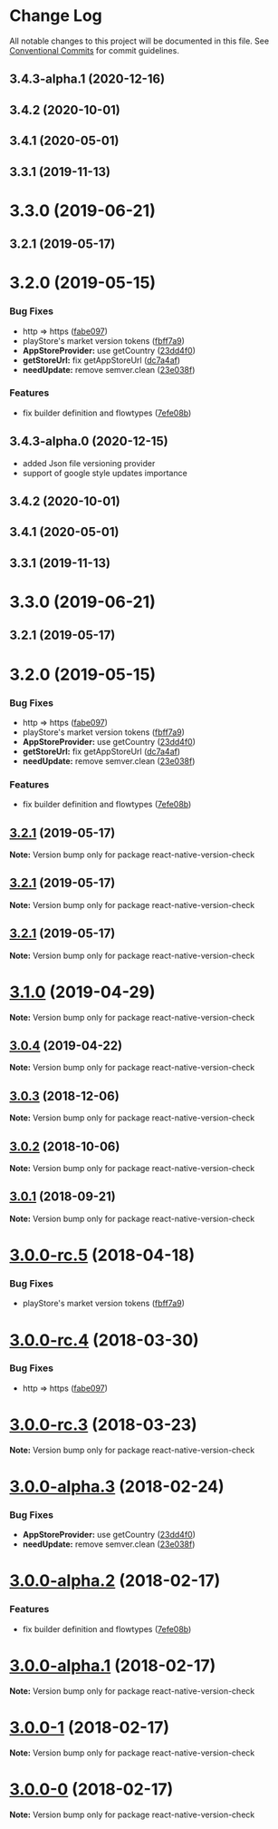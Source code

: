 # Change Log

All notable changes to this project will be documented in this file.
See [Conventional Commits](https://conventionalcommits.org) for commit guidelines.

## 3.4.3-alpha.1 (2020-12-16)



## 3.4.2 (2020-10-01)



## 3.4.1 (2020-05-01)



## 3.3.1 (2019-11-13)



# 3.3.0 (2019-06-21)



## 3.2.1 (2019-05-17)



# 3.2.0 (2019-05-15)


### Bug Fixes

* http => https ([fabe097](https://github.com/24i/react-native-version-check/commit/fabe097a14d8a03c4c42b9111750731f26d26a60))
* playStore's market version tokens ([fbff7a9](https://github.com/24i/react-native-version-check/commit/fbff7a915b45461edb62af114659c88697f0a3d4))
* **AppStoreProvider:** use getCountry ([23dd4f0](https://github.com/24i/react-native-version-check/commit/23dd4f0109c338b6c583fa4d40f0b18683e42490))
* **getStoreUrl:** fix getAppStoreUrl ([dc7a4af](https://github.com/24i/react-native-version-check/commit/dc7a4af12ac81f3e1a96a70fd2071f53cdf6a2e1))
* **needUpdate:** remove semver.clean ([23e038f](https://github.com/24i/react-native-version-check/commit/23e038f11155961ae1a8dc2d1556421e2ecc79e0))


### Features

* fix builder definition and flowtypes ([7efe08b](https://github.com/24i/react-native-version-check/commit/7efe08b0bccf7a33aab81009bc0236ab456b7e3e))





## 3.4.3-alpha.0 (2020-12-15)
* added Json file versioning provider
* support of google style updates importance 


## 3.4.2 (2020-10-01)



## 3.4.1 (2020-05-01)



## 3.3.1 (2019-11-13)



# 3.3.0 (2019-06-21)



## 3.2.1 (2019-05-17)



# 3.2.0 (2019-05-15)


### Bug Fixes

* http => https ([fabe097](https://github.com/24i/react-native-version-check/commit/fabe097a14d8a03c4c42b9111750731f26d26a60))
* playStore's market version tokens ([fbff7a9](https://github.com/24i/react-native-version-check/commit/fbff7a915b45461edb62af114659c88697f0a3d4))
* **AppStoreProvider:** use getCountry ([23dd4f0](https://github.com/24i/react-native-version-check/commit/23dd4f0109c338b6c583fa4d40f0b18683e42490))
* **getStoreUrl:** fix getAppStoreUrl ([dc7a4af](https://github.com/24i/react-native-version-check/commit/dc7a4af12ac81f3e1a96a70fd2071f53cdf6a2e1))
* **needUpdate:** remove semver.clean ([23e038f](https://github.com/24i/react-native-version-check/commit/23e038f11155961ae1a8dc2d1556421e2ecc79e0))


### Features

* fix builder definition and flowtypes ([7efe08b](https://github.com/24i/react-native-version-check/commit/7efe08b0bccf7a33aab81009bc0236ab456b7e3e))





## [3.2.1](https://github.com/kimxogus/react-native-version-check/compare/v3.2.0...v3.2.1) (2019-05-17)

**Note:** Version bump only for package react-native-version-check

## [3.2.1](https://github.com/kimxogus/react-native-version-check/compare/v3.2.0...v3.2.1) (2019-05-17)

**Note:** Version bump only for package react-native-version-check

## [3.2.1](https://github.com/kimxogus/react-native-version-check/compare/v3.2.0...v3.2.1) (2019-05-17)

**Note:** Version bump only for package react-native-version-check

<a name="3.1.0"></a>

# [3.1.0](https://github.com/kimxogus/react-native-version-check/compare/react-native-version-check@3.0.4...react-native-version-check@3.1.0) (2019-04-29)

**Note:** Version bump only for package react-native-version-check

<a name="3.0.4"></a>

## [3.0.4](https://github.com/kimxogus/react-native-version-check/compare/react-native-version-check@3.0.3...react-native-version-check@3.0.4) (2019-04-22)

**Note:** Version bump only for package react-native-version-check

<a name="3.0.3"></a>

## [3.0.3](https://github.com/kimxogus/react-native-version-check/compare/react-native-version-check@3.0.2...react-native-version-check@3.0.3) (2018-12-06)

**Note:** Version bump only for package react-native-version-check

<a name="3.0.2"></a>

## [3.0.2](https://github.com/kimxogus/react-native-version-check/compare/react-native-version-check@3.0.1...react-native-version-check@3.0.2) (2018-10-06)

**Note:** Version bump only for package react-native-version-check

<a name="3.0.1"></a>

## [3.0.1](https://github.com/kimxogus/react-native-version-check/compare/react-native-version-check@3.0.0...react-native-version-check@3.0.1) (2018-09-21)

**Note:** Version bump only for package react-native-version-check

<a name="3.0.0-rc.5"></a>

# [3.0.0-rc.5](https://github.com/kimxogus/react-native-version-check/compare/react-native-version-check@3.0.0-rc.4...react-native-version-check@3.0.0-rc.5) (2018-04-18)

### Bug Fixes

- playStore's market version tokens ([fbff7a9](https://github.com/kimxogus/react-native-version-check/commit/fbff7a9))

<a name="3.0.0-rc.4"></a>

# [3.0.0-rc.4](https://github.com/kimxogus/react-native-version-check/compare/react-native-version-check@3.0.0-rc.3...react-native-version-check@3.0.0-rc.4) (2018-03-30)

### Bug Fixes

- http => https ([fabe097](https://github.com/kimxogus/react-native-version-check/commit/fabe097))

<a name="3.0.0-rc.3"></a>

# [3.0.0-rc.3](https://github.com/kimxogus/react-native-version-check/compare/react-native-version-check@3.0.0-rc.2...react-native-version-check@3.0.0-rc.3) (2018-03-23)

**Note:** Version bump only for package react-native-version-check

<a name="3.0.0-alpha.3"></a>

# [3.0.0-alpha.3](https://github.com/kimxogus/react-native-version-check/compare/react-native-version-check@3.0.0-alpha.2...react-native-version-check@3.0.0-alpha.3) (2018-02-24)

### Bug Fixes

- **AppStoreProvider:** use getCountry ([23dd4f0](https://github.com/kimxogus/react-native-version-check/commit/23dd4f0))
- **needUpdate:** remove semver.clean ([23e038f](https://github.com/kimxogus/react-native-version-check/commit/23e038f))

<a name="3.0.0-alpha.2"></a>

# [3.0.0-alpha.2](https://github.com/kimxogus/react-native-version-check/compare/react-native-version-check@3.0.0-alpha.1...react-native-version-check@3.0.0-alpha.2) (2018-02-17)

### Features

- fix builder definition and flowtypes ([7efe08b](https://github.com/kimxogus/react-native-version-check/commit/7efe08b))

<a name="3.0.0-alpha.1"></a>

# [3.0.0-alpha.1](https://github.com/kimxogus/react-native-version-check/compare/react-native-version-check@3.0.0-1...react-native-version-check@3.0.0-alpha.1) (2018-02-17)

**Note:** Version bump only for package react-native-version-check

<a name="3.0.0-1"></a>

# [3.0.0-1](https://github.com/kimxogus/react-native-version-check/compare/react-native-version-check@3.0.0-0...react-native-version-check@3.0.0-1) (2018-02-17)

**Note:** Version bump only for package react-native-version-check

<a name="3.0.0-0"></a>

# [3.0.0-0](https://github.com/kimxogus/react-native-version-check/compare/react-native-version-check@2.3.2...react-native-version-check@3.0.0-0) (2018-02-17)

**Note:** Version bump only for package react-native-version-check
